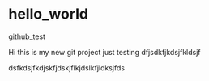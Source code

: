 # hello_world
github_test


Hi this is my new git project just testing
dfjsdkfjkdsjfkldsjf

dsfkdsjfkdjskfjdskjflkjdslkfjldksjfds


